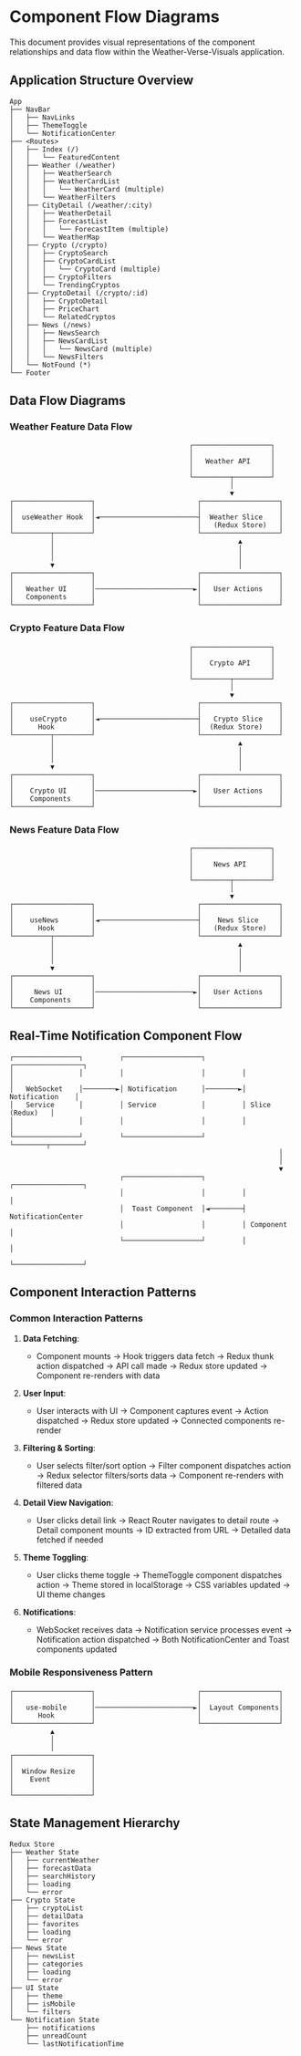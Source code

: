 # Component Flow Diagrams

This document provides visual representations of the component relationships and data flow within the Weather-Verse-Visuals application.

## Application Structure Overview

```
App
├── NavBar
│   ├── NavLinks
│   ├── ThemeToggle
│   └── NotificationCenter
├── <Routes>
│   ├── Index (/)
│   │   └── FeaturedContent
│   ├── Weather (/weather)
│   │   ├── WeatherSearch
│   │   ├── WeatherCardList
│   │   │   └── WeatherCard (multiple)
│   │   └── WeatherFilters
│   ├── CityDetail (/weather/:city)
│   │   ├── WeatherDetail
│   │   ├── ForecastList
│   │   │   └── ForecastItem (multiple)
│   │   └── WeatherMap
│   ├── Crypto (/crypto)
│   │   ├── CryptoSearch
│   │   ├── CryptoCardList
│   │   │   └── CryptoCard (multiple)
│   │   ├── CryptoFilters
│   │   └── TrendingCryptos
│   ├── CryptoDetail (/crypto/:id)
│   │   ├── CryptoDetail
│   │   ├── PriceChart
│   │   └── RelatedCryptos
│   ├── News (/news)
│   │   ├── NewsSearch
│   │   ├── NewsCardList
│   │   │   └── NewsCard (multiple)
│   │   └── NewsFilters
│   └── NotFound (*) 
└── Footer
```

## Data Flow Diagrams

### Weather Feature Data Flow

```
                                            ┌───────────────────┐
                                            │                   │
                                            │   Weather API     │
                                            │                   │
                                            └─────────┬─────────┘
                                                      │
                                                      ▼
┌───────────────────┐                         ┌───────────────────┐
│                   │                         │                   │
│  useWeather Hook  │◄────────────────────────┤  Weather Slice    │
│                   │                         │   (Redux Store)   │
└─────────┬─────────┘                         └───────────────────┘
          │                                             ▲
          │                                             │
          │                                             │
          ▼                                             │
┌───────────────────┐                         ┌───────────────────┐
│                   │                         │                   │
│   Weather UI      │────────────────────────►│   User Actions    │
│   Components      │                         │                   │
└───────────────────┘                         └───────────────────┘
```

### Crypto Feature Data Flow

```
                                            ┌───────────────────┐
                                            │                   │
                                            │    Crypto API     │
                                            │                   │
                                            └─────────┬─────────┘
                                                      │
                                                      ▼
┌───────────────────┐                         ┌───────────────────┐
│                   │                         │                   │
│    useCrypto      │◄────────────────────────┤   Crypto Slice    │
│      Hook         │                         │  (Redux Store)    │
└─────────┬─────────┘                         └───────────────────┘
          │                                             ▲
          │                                             │
          │                                             │
          ▼                                             │
┌───────────────────┐                         ┌───────────────────┐
│                   │                         │                   │
│    Crypto UI      │────────────────────────►│   User Actions    │
│    Components     │                         │                   │
└───────────────────┘                         └───────────────────┘
```

### News Feature Data Flow

```
                                            ┌───────────────────┐
                                            │                   │
                                            │     News API      │
                                            │                   │
                                            └─────────┬─────────┘
                                                      │
                                                      ▼
┌───────────────────┐                         ┌───────────────────┐
│                   │                         │                   │
│    useNews        │◄────────────────────────┤    News Slice     │
│      Hook         │                         │   (Redux Store)   │
└─────────┬─────────┘                         └───────────────────┘
          │                                             ▲
          │                                             │
          │                                             │
          ▼                                             │
┌───────────────────┐                         ┌───────────────────┐
│                   │                         │                   │
│     News UI       │────────────────────────►│   User Actions    │
│    Components     │                         │                   │
└───────────────────┘                         └───────────────────┘
```

## Real-Time Notification Component Flow

```
┌────────────────┐         ┌───────────────────┐         ┌─────────────────┐
│                │         │                   │         │                 │
│   WebSocket    │────────►│ Notification      │────────►│ Notification    │
│   Service      │         │ Service           │         │ Slice (Redux)   │
│                │         │                   │         │                 │
└────────────────┘         └───────────────────┘         └────────┬────────┘
                                                                  │
                                                                  │
                                                                  ▼
                           ┌───────────────────┐         ┌─────────────────┐
                           │                   │         │                 │
                           │  Toast Component  │◄────────┤ NotificationCenter
                           │                   │         │ Component       │
                           └───────────────────┘         │                 │
                                                         └─────────────────┘
```

## Component Interaction Patterns

### Common Interaction Patterns

1. **Data Fetching**:
   - Component mounts → Hook triggers data fetch → Redux thunk action dispatched → API call made → Redux store updated → Component re-renders with data

2. **User Input**:
   - User interacts with UI → Component captures event → Action dispatched → Redux store updated → Connected components re-render

3. **Filtering & Sorting**:
   - User selects filter/sort option → Filter component dispatches action → Redux selector filters/sorts data → Component re-renders with filtered data

4. **Detail View Navigation**:
   - User clicks detail link → React Router navigates to detail route → Detail component mounts → ID extracted from URL → Detailed data fetched if needed

5. **Theme Toggling**:
   - User clicks theme toggle → ThemeToggle component dispatches action → Theme stored in localStorage → CSS variables updated → UI theme changes

6. **Notifications**:
   - WebSocket receives data → Notification service processes event → Notification action dispatched → Both NotificationCenter and Toast components updated

### Mobile Responsiveness Pattern

```
┌───────────────────┐                         ┌───────────────────┐
│                   │                         │                   │
│   use-mobile      │────────────────────────►│  Layout Components│
│      Hook         │                         │                   │
└───────────────────┘                         └───────────────────┘
          ▲
          │
          │
┌───────────────────┐
│                   │
│  Window Resize    │
│    Event          │
│                   │
└───────────────────┘
```

## State Management Hierarchy

```
Redux Store
├── Weather State
│   ├── currentWeather
│   ├── forecastData
│   ├── searchHistory
│   ├── loading
│   └── error
├── Crypto State
│   ├── cryptoList
│   ├── detailData
│   ├── favorites
│   ├── loading
│   └── error
├── News State
│   ├── newsList
│   ├── categories
│   ├── loading
│   └── error
├── UI State
│   ├── theme
│   ├── isMobile
│   └── filters
└── Notification State
    ├── notifications
    ├── unreadCount
    └── lastNotificationTime
``` 
